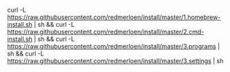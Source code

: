 curl -L https://raw.githubusercontent.com/redmerloen/install/master/1.homebrew-install.sh | sh 
&& curl -L https://raw.githubusercontent.com/redmerloen/install/master/2.cmd-install.sh | sh
&& curl -L https://raw.githubusercontent.com/redmerloen/install/master/3.programs | sh
&& curl -L https://raw.githubusercontent.com/redmerloen/install/master/3.settings | sh
